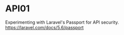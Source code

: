 # API01

Experimenting with Laravel's Passport for API security. https://laravel.com/docs/5.6/passport
